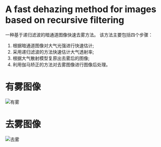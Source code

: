 # A fast dehazing method for images based on recursive filtering
一种基于递归滤波的暗通道图像快速去雾方法。
该方法主要包括四个步骤：
1. 根据暗通道图像对大气光强进行快速估计;
2. 采用递归滤波的方法快速估计大气透射率;
3. 根据大气散射模型复原出去雾后的图像;
4. 利用伽马矫正的方法对去雾图像进行图像后处理。

# 有雾图像
![有雾](https://user-images.githubusercontent.com/80933553/178752729-8282378f-ae8e-4d5d-9492-e16e757cce92.jpg)
# 去雾图像
![去雾](https://user-images.githubusercontent.com/80933553/178752737-f9791afc-095b-4e43-8ad5-84363e86688d.jpg)
